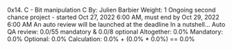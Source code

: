 0x14. C - Bit manipulation
C
 By: Julien Barbier
 Weight: 1
 Ongoing second chance project - started Oct 27, 2022 6:00 AM, must end by Oct 29, 2022 6:00 AM
 An auto review will be launched at the deadline
In a nutshell…
Auto QA review: 0.0/55 mandatory & 0.0/8 optional
Altogether:  0.0%
Mandatory: 0.0%
Optional: 0.0%
Calculation:  0.0% + (0.0% * 0.0%)  == 0.0%
